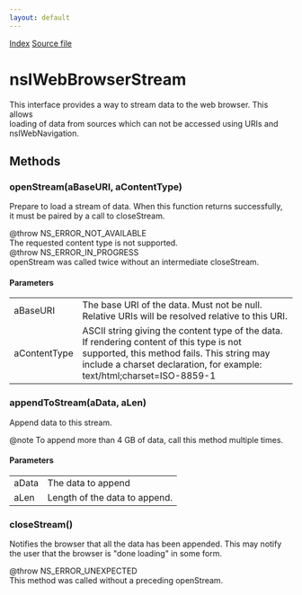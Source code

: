 ```yaml
---
layout: default
---
```

<div id='links'><a href="../index.html">Index</a>
<a href="http://dxr.mozilla.org/mozilla-central/source/embedding/browser/nsIWebBrowserStream.idl">Source file</a>
</div>

# nsIWebBrowserStream #
  
This interface provides a way to stream data to the web browser. This allows  
loading of data from sources which can not be accessed using URIs and  
nsIWebNavigation.  
  

## Methods ##

### openStream(aBaseURI, aContentType) ###
  
Prepare to load a stream of data. When this function returns successfully,  
it must be paired by a call to closeStream.  
  
  
@throw NS_ERROR_NOT_AVAILABLE  
       The requested content type is not supported.  
@throw NS_ERROR_IN_PROGRESS  
       openStream was called twice without an intermediate closeStream.  
  

#### Parameters ####

<table>

<tr>
<td>aBaseURI</td>
<td>       The base URI of the data. Must not be null. Relative  
       URIs will be resolved relative to this URI.  
</td>
</tr>

<tr>
<td>aContentType</td>
<td>       ASCII string giving the content type of the data. If rendering  
       content of this type is not supported, this method fails.  
       This string may include a charset declaration, for example:  
       text/html;charset=ISO-8859-1  
</td>
</tr>

</table>

### appendToStream(aData, aLen) ###
  
Append data to this stream.  
  
@note To append more than 4 GB of data, call this method multiple times.  
  

#### Parameters ####

<table>

<tr>
<td>aData</td>
<td>The data to append  
</td>
</tr>

<tr>
<td>aLen</td>
<td>Length of the data to append.  
</td>
</tr>

</table>

### closeStream() ###
  
Notifies the browser that all the data has been appended. This may notify  
the user that the browser is "done loading" in some form.  
  
@throw NS_ERROR_UNEXPECTED  
       This method was called without a preceding openStream.  
  
